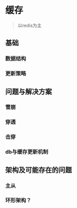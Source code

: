 # 缓存
>以redis为主

## 基础

### 数据结构

### 更新策略
## 问题与解决方案

### 雪崩

### 穿透

### 击穿

### db与缓存更新机制


## 架构及可能存在的问题

### 主从

### 环形架构？